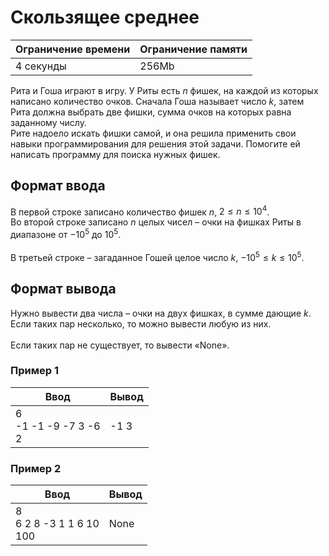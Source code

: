 # Скользящее среднее

| Ограничение времени | Ограничение памяти |
|---------------------|--------------------|
| 4 секунды           | 256Mb              |

Рита и Гоша играют в игру. У Риты есть $n$ фишек, на каждой из которых написано количество очков. Сначала Гоша называет число $k$, затем Рита должна выбрать две фишки, сумма очков на которых равна заданному числу.<br>
Рите надоело искать фишки самой, и она решила применить свои навыки программирования для решения этой задачи. Помогите ей написать программу для поиска нужных фишек.

## Формат ввода

В первой строке записано количество фишек $n$, $2 ≤ n ≤ 10^4$.<br>
Во второй строке записано $n$ целых чисел – очки на фишках Риты в диапазоне от $-10^5$ до $10^5$.<br>
<br>
В третьей строке – загаданное Гошей целое число $k$, $-10^5 ≤ k ≤ 10^5$.

## Формат вывода

Нужно вывести два числа – очки на двух фишках, в сумме дающие $k$.<br>
Если таких пар несколько, то можно вывести любую из них.<br>
<br>
Если таких пар не существует, то вывести «None».

### Пример 1

| Ввод                       | Вывод |
|----------------------------|-------|
| 6<br>-1 -1 -9 -7 3 -6<br>2 | -1 3  |

### Пример 2

| Ввод                          | Вывод |
|-------------------------------|-------|
| 8<br>6 2 8 -3 1 1 6 10<br>100 | None  |
